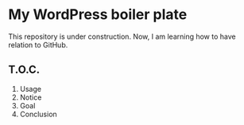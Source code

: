 # My WordPress boiler plate
This repository is under construction. Now, I am learning how to have relation to GitHub.

## T.O.C.
1. Usage
2. Notice
3. Goal
4. Conclusion
